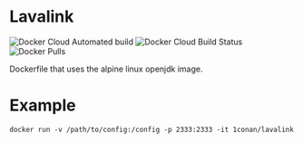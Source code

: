 # Lavalink
![Docker Cloud Automated build](https://img.shields.io/docker/cloud/automated/1conan/lavalink.svg) ![Docker Cloud Build Status](https://img.shields.io/docker/cloud/build/1conan/lavalink.svg) ![Docker Pulls](https://img.shields.io/docker/pulls/1conan/lavalink.svg)


Dockerfile that uses the alpine linux openjdk image.

# Example

```
docker run -v /path/to/config:/config -p 2333:2333 -it 1conan/lavalink
```
